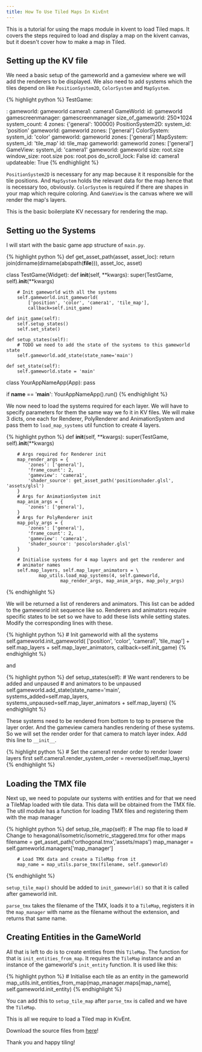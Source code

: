 ```yaml
---
title: How To Use Tiled Maps In KivEnt
---
```


This is a tutorial for using the maps module in kivent to load Tiled maps. It
covers the steps required to load and display a map on the kivent canvas, but
it doesn't cover how to make a map in Tiled.

## Setting up the KV file

We need a basic setup of the gameworld and a gameview where we will add the
renderers to be displayed. We also need to add systems which the tiles depend
on like `PositionSystem2D`, `ColorSystem` and `MapSystem`.

{% highlight python %}
TestGame:

<TestGame>:
    gameworld: gameworld
    camera1: camera1
    GameWorld:
        id: gameworld
        gamescreenmanager: gamescreenmanager
        size_of_gameworld: 250*1024
        system_count: 4
        zones: {'general': 100000}
        PositionSystem2D:
            system_id: 'position'
            gameworld: gameworld
            zones: ['general']
        ColorSystem:
            system_id: 'color'
            gameworld: gameworld
            zones: ['general']
        MapSystem:
            system_id: 'tile_map'
            id: tile_map
            gameworld: gameworld
            zones: ['general']
        GameView:
            system_id: 'camera1'
            gameworld: gameworld
            size: root.size
            window_size: root.size
            pos: root.pos
            do_scroll_lock: False
            id: camera1
            updateable: True
{% endhighlight %}

`PositionSystem2D` is necessary for any map because it it responsible for the
tile positions. And `MapSystem` holds the relevant data for the map hence that
is necessary too, obviously. `ColorSystem` is required if there are shapes in
your map which require coloring. And `GameView` is the canvas where we will
render the map's layers.

This is the basic boilerplate KV necessary for rendering the map.

## Setting uo the Systems

I will start with the basic game app structure of `main.py`.

{% highlight python %}
def get_asset_path(asset, asset_loc):
    return join(dirname(dirname(abspath(__file__))), asset_loc, asset)

class TestGame(Widget):
    def __init__(self, **kwargs):
        super(TestGame, self).__init__(**kwargs)

        # Init gameworld with all the systems
        self.gameworld.init_gameworld(
            ['position', 'color', 'camera1', 'tile_map'],
            callback=self.init_game)

    def init_game(self):
        self.setup_states()
        self.set_state()

    def setup_states(self):
        # TODO we need to add the state of the systems to this gameworld state
        self.gameworld.add_state(state_name='main')

    def set_state(self):
        self.gameworld.state = 'main'

class YourAppNameApp(App):
    pass

if __name__ == '__main__':
    YourAppNameApp().run()
{% endhighlight %}

We now need to load the systems required for each layer. We will have to
specify parameters for them the same way we fo it in KV files. We will make 3
dicts, one each for Renderer, PolyRenderer and AnimationSystem and pass them
to `load_map_systems` util function to create 4 layers.

{% highlight python %}
    def __init__(self, **kwargs):
        super(TestGame, self).__init__(**kwargs)

        # Args required for Renderer init
        map_render_args = {
            'zones': ['general'],
            'frame_count': 2,
            'gameview': 'camera1',
            'shader_source': get_asset_path('positionshader.glsl', 'assets/glsl')
        }
        # Args for AnimationSystem init
        map_anim_args = {
            'zones': ['general'],
        }
        # Args for PolyRenderer init
        map_poly_args = {
            'zones': ['general'],
            'frame_count': 2,
            'gameview': 'camera1',
            'shader_source': 'poscolorshader.glsl'
        }

        # Initialise systems for 4 map layers and get the renderer and
        # animator names
        self.map_layers, self.map_layer_animators = \
                map_utils.load_map_systems(4, self.gameworld,
                        map_render_args, map_anim_args, map_poly_args)
{% endhighlight %}

We will be returned a list of renderers and animators. This list can be added
to the gameworld init sequence like so. Renderers and animators require
specific states to be set so we have to add these lists while setting states.
Modify the corresponding lines with these.

{% highlight python %}
        # Init gameworld with all the systems
        self.gameworld.init_gameworld(
            ['position', 'color', 'camera1', 'tile_map']
            + self.map_layers
            + self.map_layer_animators,
            callback=self.init_game)
{% endhighlight %}

and

{% highlight python %}
    def setup_states(self):
        # We want renderers to be added and unpaused
        # and animators to be unpaused
        self.gameworld.add_state(state_name='main',
                systems_added=self.map_layers,
                systems_unpaused=self.map_layer_animators + self.map_layers)
{% endhighlight %}

These systems need to be rendered from bottom to top to preserve the
layer order. And the gameview camera handles rendering of these systems. So we
will set the render order for that camera to match layer index. Add this line
to `__init__`.

{% highlight python %}
        # Set the camera1 render order to render lower layers first
        self.camera1.render_system_order = reversed(self.map_layers)
{% endhighlight %}

## Loading the TMX file

Next up, we need to populate our systems with entities and for that we need
a TileMap loaded with tile data. This data will be obtained from the TMX file.
The util module has a function for loading TMX files and registering them with
the map manager

{% highlight python %}
    def setup_tile_map(self):
        # The map file to load
        # Change to hexagonal/isometric/isometric_staggered.tmx for other maps
        filename = get_asset_path('orthogonal.tmx','assets/maps')
        map_manager = self.gameworld.managers['map_manager']

        # Load TMX data and create a TileMap from it
        map_name = map_utils.parse_tmx(filename, self.gameworld)
{% endhighlight %}

`setup_tile_map()` should be added to `init_gameworld()` so that it is called
after gameworld init.

`parse_tmx` takes the filename of the TMX, loads it to a `TileMap`, registers it
in the `map_manager` with name as the filename without the extension, and
returns that same name.

## Creating Entities in the GameWorld

All that is left to do is to create entities from this `TileMap`.
The function for that is `init_entities_from_map`. It requires the `TileMap`
instance and an instance of the gameworld's `init_entity` function. It is used
like this:

{% highlight python %}
        # Initialise each tile as an entity in the gameworld
        map_utils.init_entities_from_map(map_manager.maps[map_name],
                                       self.gameworld.init_entity)
{% endhighlight %}

You can add this to `setup_tile_map` after `parse_tmx` is called and we have
the `TileMap`.

This is all we require to load a Tiled map in KivEnt.

Download the source files from [here]({{site.baseurl}}tile_tutorial.zip)!

Thank you and happy tiling!
